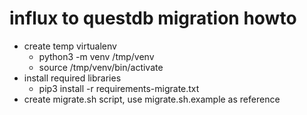 # influx to questdb migration howto

- create temp virtualenv
  - python3 -m venv /tmp/venv
  - source /tmp/venv/bin/activate
- install required libraries
  - pip3 install -r requirements-migrate.txt
- create migrate.sh script, use migrate.sh.example as reference